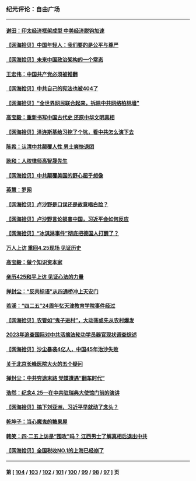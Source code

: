 ### 纪元评论：自由广场
---
#### [谢田：印太经济框架成型 中美经济脱钩加速](../../pages/nsc993/n13989200.md) 
#### [【网海拾贝】中国年轻人：我们要的是公平与尊严](../../pages/nsc993/n13989370.md) 
#### [【网海拾贝】未来中国政治架构的一个常态](../../pages/nsc993/n13989013.md) 
#### [王宏伟：中国共产党必须被推翻](../../pages/nsc993/n13988942.md) 
#### [【网海拾贝】中共自己的宪法也被404了](../../pages/nsc993/n13987067.md) 
#### [【网海拾贝】“全世界网民联合起来，拆除中共网络柏林墙”](../../pages/nsc993/n13986349.md) 
#### [高宝毅：重新书写中国古代史 还原中华文明真相](../../pages/nsc993/n13986309.md) 
#### [【网海拾贝】泽连斯基给习挖了个坑，看中共怎么演下去](../../pages/nsc993/n13985737.md) 
#### [陈希：认清中共颠覆人性 男士爽快退团](../../pages/nsc993/n13985699.md) 
#### [耿和：人权律师高智晟先生](../../pages/nsc993/n13985357.md) 
#### [【网海拾贝】中共颠覆美国的野心超乎想像](../../pages/nsc993/n13985005.md) 
#### [英慧：罗网](../../pages/nsc993/n13983693.md) 
#### [【网海拾贝】卢沙野是口误还是故意唱白脸？](../../pages/nsc993/n13982671.md) 
#### [【网海拾贝】卢沙野言论损害中国，习近平会如何反应](../../pages/nsc993/n13981963.md) 
#### [【网海拾贝】“冰淇淋事件”彻底把德国人打醒了？](../../pages/nsc993/n13981309.md) 
#### [万人上访 重回4.25现场 见证历史](../../pages/nsc993/n13979775.md) 
#### [高宝毅：做个知识资本家](../../pages/nsc993/n13980331.md) 
#### [亲历425和平上访 见证心法的力量](../../pages/nsc993/n13980266.md) 
#### [掸封尘：“反共标语”从四通桥冲上天安门](../../pages/nsc993/n13979843.md) 
#### [若溪：“四二五”24周年忆天津教育学院事件经过](../../pages/nsc993/n13979819.md) 
#### [【网海拾贝】农管如“鬼子进村”，大动荡或先从农村爆发](../../pages/nsc993/n13979567.md) 
#### [2023年追查国际对中共活摘法轮功学员器官现状调查综述](../../pages/nsc993/n13979214.md) 
#### [【网海拾贝】沙尘暴袭4亿人，中国45年治沙失败](../../pages/nsc993/n13978993.md) 
#### [关于北京长峰医院大火的五个疑问](../../pages/nsc993/n13978987.md) 
#### [掸封尘：中共穷途末路 党媒遭遇“翻车时代”](../../pages/nsc993/n13978914.md) 
#### [浩然：纪念4.25—在中共驻瑞典大使馆门前的演讲](../../pages/nsc993/n13978351.md) 
#### [【网海拾贝】搞下刘亚洲，习近平早就动了念头？](../../pages/nsc993/n13978334.md) 
#### [乾坤子：当心魔鬼的糖果屋](../../pages/nsc993/n13978294.md) 
#### [韩笑：四·二五上访是“围攻”吗？ 江西男士了解真相后退出中共](../../pages/nsc993/n13977962.md) 
#### [【网海拾贝】全国税收NO.1的上海已经崩了](../../pages/nsc993/n13976442.md) 

---
#### 第 [ [104](./104.md) / [103](./103.md) / [102](./102.md) / [101](./101.md) / [100](./100.md) / [99](./99.md) / [98](./98.md) / [97](./97.md) ] 页
